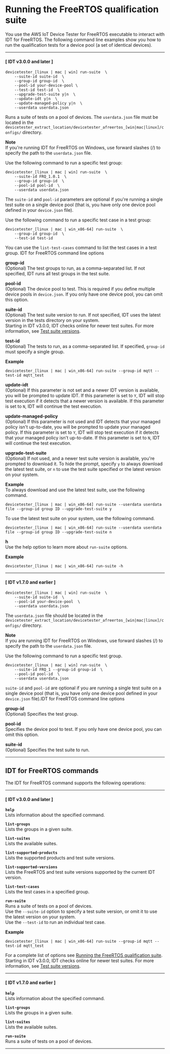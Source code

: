 # Running the FreeRTOS qualification suite<a name="run-tests"></a>

You use the AWS IoT Device Tester for FreeRTOS executable to interact with IDT for FreeRTOS\. The following command line examples show you how to run the qualification tests for a device pool \(a set of identical devices\)\.

------
#### [ IDT v3\.0\.0 and later ]

```
devicetester_[linux | mac | win] run-suite  \
    --suite-id suite-id  \
    --group-id group-id  \
    --pool-id your-device-pool \
    --test-id test-id  \
    --upgrade-test-suite y|n  \
    --update-idt y|n  \
    --update-managed-policy y|n  \
    --userdata userdata.json
```

Runs a suite of tests on a pool of devices\. The `userdata.json` file must be located in the `devicetester_extract_location/devicetester_afreertos_[win|mac|linux]/configs/` directory\.

**Note**  
If you're running IDT for FreeRTOS on Windows, use forward slashes \(/\) to specify the path to the `userdata.json` file\.

Use the following command to run a specific test group:

```
devicetester_[linux | mac | win] run-suite  \
    --suite-id FRQ_1.0.1  \
    --group-id group-id  \
    --pool-id pool-id  \
    --userdata userdata.json
```

The `suite-id` and `pool-id` parameters are optional if you're running a single test suite on a single device pool \(that is, you have only one device pool defined in your `device.json` file\)\.

Use the following command to run a specific test case in a test group:

```
devicetester_[linux | mac | win_x86-64] run-suite  \
    --group-id group-id  \
    --test-id test-id
```

You can use the `list-test-cases` command to list the test cases in a test group\. IDT for FreeRTOS command line options

**group\-id**  
\(Optional\) The test groups to run, as a comma\-separated list\. If not specified, IDT runs all test groups in the test suite\.

**pool\-id**  
\(Optional\) The device pool to test\. This is required if you define multiple device pools in `device.json`\. If you only have one device pool, you can omit this option\.

**suite\-id**  
\(Optional\) The test suite version to run\. If not specified, IDT uses the latest version in the tests directory on your system\.  
Starting in IDT v3\.0\.0, IDT checks online for newer test suites\. For more information, see [Test suite versions](idt-test-suite-versions.md)\.

**test\-id**  
\(Optional\) The tests to run, as a comma\-separated list\. If specified, `group-id` must specify a single group\.  

**Example**  

```
devicetester_[linux | mac | win_x86-64] run-suite --group-id mqtt --test-id mqtt_test
```

**update\-idt**  
\(Optional\) If this parameter is not set and a newer IDT version is available, you will be prompted to update IDT\. If this parameter is set to `Y`, IDT will stop test execution if it detects that a newer version is available\. If this parameter is set to `N`, IDT will continue the test execution\.

**update\-managed\-policy**  
\(Optional\) If this parameter is not used and IDT detects that your managed policy isn't up\-to\-date, you will be prompted to update your managed policy\. If this parameter is set to `Y`, IDT will stop test execution if it detects that your managed policy isn't up\-to\-date\. If this parameter is set to `N`, IDT will continue the test execution\.

**upgrade\-test\-suite**  
\(Optional\) If not used, and a newer test suite version is available, you're prompted to download it\. To hide the prompt, specify `y` to always download the latest test suite, or `n` to use the test suite specified or the latest version on your system\.  

**Example**  
To always download and use the latest test suite, use the following command\.  

```
devicetester_[linux | mac | win_x86-64] run-suite --userdata userdata file --group-id group ID --upgrade-test-suite y
```
To use the latest test suite on your system, use the following command\.  

```
devicetester_[linux | mac | win_x86-64] run-suite --userdata userdata file --group-id group ID --upgrade-test-suite n
```

**h**  
Use the help option to learn more about `run-suite` options\.  

**Example**  

```
devicetester_[linux | mac | win_x86-64] run-suite -h
```

------
#### [ IDT v1\.7\.0 and earlier ]

```
devicetester_[linux | mac | win] run-suite  \
    --suite-id suite-id  \
    --pool-id your-device-pool  \
    --userdata userdata.json
```

The `userdata.json` file should be located in the `devicetester_extract_location/devicetester_afreertos_[win|mac|linux]/configs/` directory\.

**Note**  
If you are running IDT for FreeRTOS on Windows, use forward slashes \(/\) to specify the path to the `userdata.json` file\.

Use the following command to run a specific test group\.

```
devicetester_[linux | mac | win] run-suite  \
    --suite-id FRQ_1 --group-id group-id  \
    --pool-id pool-id  \
    --userdata userdata.json
```

`suite-id` and `pool-id` are optional if you are running a single test suite on a single device pool \(that is, you have only one device pool defined in your `device.json` file\)\.IDT for FreeRTOS command line options

**group\-id**  
\(Optional\) Specifies the test group\.

**pool\-id**  
Specifies the device pool to test\. If you only have one device pool, you can omit this option\.

**suite\-id**  
\(Optional\) Specifies the test suite to run\.

------

## IDT for FreeRTOS commands<a name="dt-cli-frq"></a>

The IDT for FreeRTOS command supports the following operations:

------
#### [ IDT v3\.0\.0 and later ]

**`help`**  
Lists information about the specified command\.

**`list-groups`**  
Lists the groups in a given suite\.

**`list-suites`**  
Lists the available suites\.

**`list-supported-products`**  
Lists the supported products and test suite versions\.

**`list-supported-versions`**  
Lists the FreeRTOS and test suite versions supported by the current IDT version\.

**`list-test-cases`**  
Lists the test cases in a specified group\.

**`run-suite`**  
Runs a suite of tests on a pool of devices\.  
Use the `--suite-id` option to specify a test suite version, or omit it to use the latest version on your system\.  
Use the `--test-id` to run an individual test case\.  

**Example**  

```
devicetester_[linux | mac | win_x86-64] run-suite --group-id mqtt --test-id mqtt_test
```
For a complete list of options see [Running the FreeRTOS qualification suite](#run-tests)\.   
Starting in IDT v3\.0\.0, IDT checks online for newer test suites\. For more information, see [Test suite versions](idt-test-suite-versions.md)\.

------
#### [ IDT v1\.7\.0 and earlier ]

**`help`**  
Lists information about the specified command\.

**`list-groups`**  
Lists the groups in a given suite\.

**`list-suites`**  
Lists the available suites\.

**`run-suite`**  
Runs a suite of tests on a pool of devices\.

------